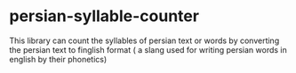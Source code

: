 # persian-syllable-counter

This library can count the syllables of persian text or words by converting the persian text to finglish format ( a slang used for writing persian words in english by their phonetics)
